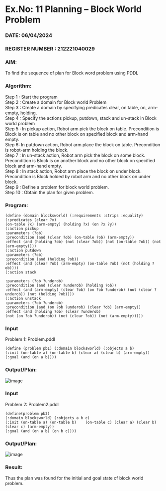 # Ex.No: 11  Planning –  Block World Problem 
### DATE: 06/04/2024                                                                            
### REGISTER NUMBER : 212221040029
### AIM: 
To find the sequence of plan for Block word problem using PDDL  
###  Algorithm:
Step 1 :  Start the program <br>
Step 2 : Create a domain for Block world Problem <br>
Step 3 :  Create a domain by specifying predicates clear, on table, on, arm-empty, holding. <br>
Step 4 : Specify the actions pickup, putdown, stack and un-stack in Block world problem <br>
Step 5 :  In pickup action, Robot arm pick the block on table. Precondition is Block is on table and no other block on specified block and arm-hand empty.<br>
Step 6:  In putdown action, Robot arm place the block on table. Precondition is robot-arm holding the block.<br>
Step 7 : In un-stack action, Robot arm pick the block on some block. Precondition is Block is on another block and no other block on specified block and arm-hand empty.<br>
Step 8 : In stack action, Robot arm place the block on under block. Precondition is Block holded by robot arm and no other block on under block.<br>
Step 9 : Define a problem for block world problem.<br> 
Step 10 : Obtain the plan for given problem.<br> 
     
### Program:
```
(define (domain blocksworld) (:requirements :strips :equality) (:predicates (clear ?x)
(on-table ?x) (arm-empty) (holding ?x) (on ?x ?y))
(:action pickup
:parameters (?ob)
:precondition (and (clear ?ob) (on-table ?ob) (arm-empty))
:effect (and (holding ?ob) (not (clear ?ob)) (not (on-table ?ob)) (not (arm-empty))))
(:action putdown
:parameters (?ob)
:precondition (and (holding ?ob))
:effect (and (clear ?ob) (arm-empty) (on-table ?ob) (not (holding ?ob))))
(:action stack
 
:parameters (?ob ?underob)
:precondition (and (clear ?underob) (holding ?ob))
:effect (and (arm-empty) (clear ?ob) (on ?ob ?underob) (not (clear ?underob)) (not (holding ?ob))))
(:action unstack
:parameters (?ob ?underob)
:precondition (and (on ?ob ?underob) (clear ?ob) (arm-empty))
:effect (and (holding ?ob) (clear ?underob)
(not (on ?ob ?underob)) (not (clear ?ob)) (not (arm-empty)))))

```








### Input 
Problem 1: Problem.pddl
```
(define (problem pb1) (:domain blocksworld) (:objects a b)
(:init (on-table a) (on-table b) (clear a) (clear b) (arm-empty)) (:goal (and (on a b))))
```

### Output/Plan:
![image](https://github.com/MilitantVlr/Ex-11_BlockWorldProblem/assets/121683193/b98983ec-4c7e-46b2-85c4-d043a44ce09e)

### Input 
Problem 2: Problem2.pddl
```
(define(problem pb3)
(:domain blocksworld) (:objects a b c)
(:init (on-table a) (on-table b)	(on-table c) (clear a) (clear b) (clear c) (arm-empty))
(:goal (and (on a b) (on b c))))
```
### Output/Plan:
![image](https://github.com/MilitantVlr/Ex-11_BlockWorldProblem/assets/121683193/5630af74-0033-4793-aa8f-a9ce9fbc69d5)


### Result:
Thus the plan was found for the initial and goal state of block world problem.
